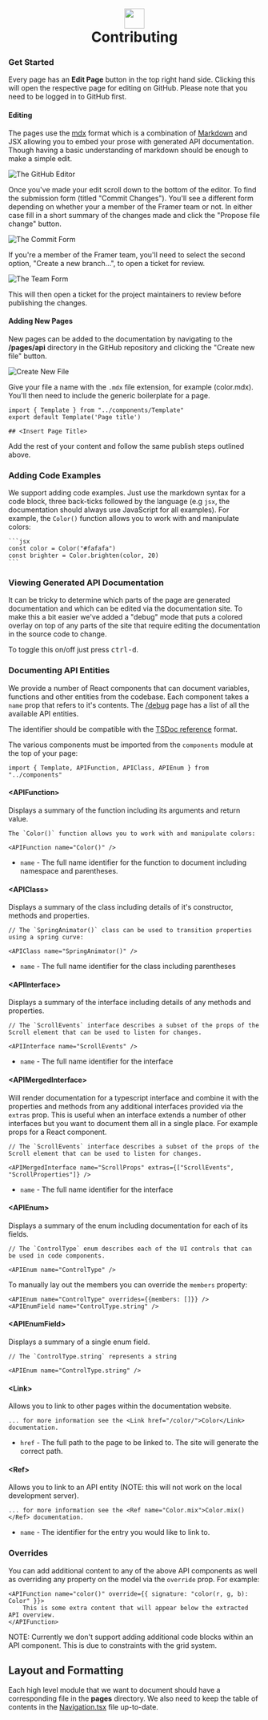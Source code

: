 <h1 align="center">
    <img src="https://static.framer.com/repos/api-logo.png" width="40"/>
    <br>
    Contributing
</h1>

### Get Started

Every page has an **Edit Page** button in the top right hand side.
Clicking this will open the respective page for editing on GitHub. Please note that you need to be logged in to GitHub first.

#### Editing

The pages use the [mdx][#mdx] format which is a combination of
[Markdown][#markdown] and JSX allowing you to embed your prose with generated
API documentation. Though having a basic understanding of markdown should be
enough to make a simple edit.

![The GitHub Editor](https://static.framer.com/repos/contributing/github-editor.png)

Once you've made your edit scroll down to the bottom of the editor. To find
the submission form (titled "Commit Changes"). You'll see a different form
depending on whether your a member of the Framer team or not. In either case
fill in a short summary of the changes made and click the "Propose file
change" button.

![The Commit Form](https://static.framer.com/repos/contributing/guest-commit-ui.png)

If you're a member of the Framer team, you'll need to select the second
option, "Create a new branch...", to open a ticket for review.

![The Team Form](https://static.framer.com/repos/contributing/team-commit-ui.png)

This will then open a ticket for the project maintainers to review before
publishing the changes.

[#github]: https://github.com
[#mdx]: https://mdxjs.com/
[#markdown]: https://www.markdownguide.org/basic-syntax

#### Adding New Pages

New pages can be added to the documentation by navigating to the **/pages/api** directory
in the GitHub repository and clicking the "Create new file" button.

![Create New File](https://static.framer.com/repos/contributing/new-file-ui.png)

Give your file a name with the `.mdx` file extension, for example (color.mdx).
You'll then need to include the generic boilerplate for a page.

```tsx
import { Template } from "../components/Template"
export default Template('Page title')

## <Insert Page Title>
```

Add the rest of your content and follow the same publish steps outlined above.

### Adding Code Examples

We support adding code examples. Just use the markdown syntax for a code
block, three back-ticks followed by the language (e.g `jsx`, the documentation should
always use JavaScript for all examples). For example, the `Color()` function allows
you to work with and manipulate colors:

    ```jsx
    const color = Color("#fafafa")
    const brighter = Color.brighten(color, 20)
    ```

### Viewing Generated API Documentation

It can be tricky to determine which parts of the page are generated documentation and
which can be edited via the documentation site. To make this a bit easier we've added
a "debug" mode that puts a colored overlay on top of any parts of the site that
require editing the documentation in the source code to change.

To toggle this on/off just press <kbd>ctrl-d</kbd>.

### Documenting API Entities

We provide a number of React components that can document variables, functions
and other entities from the codebase. Each component takes a `name` prop that
refers to it's contents. The [/debug](https://0.0.0.0:1234/api/debug/) page has a
list of all the available API entities.

The identifier should be compatible with the [TSDoc reference][#ref] format.

[#ref]: https://github.com/Microsoft/tsdoc/blob/6034bee3ec51c50682e087625023b939afeb42e2/spec/code-snippets/DeclarationReferences.ts

The various components must be imported from the `components` module at
the top of your page:

```tsx
import { Template, APIFunction, APIClass, APIEnum } from "../components"
```

#### &lt;APIFunction>

Displays a summary of the function including its arguments and return value.

```tsx
The `Color()` function allows you to work with and manipulate colors:

<APIFunction name="Color()" />
```

-   `name` - The full name identifier for the function to document including namespace and parentheses.

#### &lt;APIClass>

Displays a summary of the class including details of it's constructor,
methods and properties.

```tsx
// The `SpringAnimator()` class can be used to transition properties using a spring curve:

<APIClass name="SpringAnimator()" />
```

-   `name` - The full name identifier for the class including parentheses

#### &lt;APIInterface>

Displays a summary of the interface including details of any methods and properties.

```tsx
// The `ScrollEvents` interface describes a subset of the props of the Scroll element that can be used to listen for changes.

<APIInterface name="ScrollEvents" />
```

-   `name` - The full name identifier for the interface

#### &lt;APIMergedInterface>

Will render documentation for a typescript interface and combine it with the properties and
methods from any additional interfaces provided via the `extras` prop. This is useful when
an interface extends a number of other interfaces but you want to document them all in a
single place. For example props for a React component.

```tsx
// The `ScrollEvents` interface describes a subset of the props of the Scroll element that can be used to listen for changes.

<APIMergedInterface name="ScrollProps" extras={["ScrollEvents", "ScrollProperties"]} />
```

-   `name` - The full name identifier for the interface

#### &lt;APIEnum>

Displays a summary of the enum including documentation for each of its fields.

```tsx
// The `ControlType` enum describes each of the UI controls that can be used in code components.

<APIEnum name="ControlType" />
```

To manually lay out the members you can override the `members` property:

```tsx
<APIEnum name="ControlType" overrides={{members: []}} />
<APIEnumField name="ControlType.string" />
```

#### &lt;APIEnumField>

Displays a summary of a single enum field.

```tsx
// The `ControlType.string` represents a string

<APIEnum name="ControlType.string" />
```

#### &lt;Link>

Allows you to link to other pages within the documentation website.

```mdx
... for more information see the <Link href="/color/">Color</Link> documentation.
```

-   `href` - The full path to the page to be linked to. The site will generate the correct path.

#### &lt;Ref>

Allows you to link to an API entity (NOTE: this will not work on the local
development server).

```mdx
... for more information see the <Ref name="Color.mix">Color.mix()</Ref> documentation.
```

-   `name` - The identifier for the entry you would like to link to.

### Overrides

You can add additional content to any of the above API components as well as overriding any property on the model
via the `override` prop. For example:

```tsx
<APIFunction name="color()" override={{ signature: "color(r, g, b): Color" }}>
    This is some extra content that will appear below the extracted API overview.
</APIFunction>
```

NOTE: Currently we don't support adding additional code blocks within an API component. This is due to constraints
with the grid system.

## Layout and Formatting

Each high level module that we want to document should have a corresponding file in the **pages**
directory. We also need to keep the table of contents in the
[Navigation.tsx](./components/Navigation.tsx) file up-to-date.
